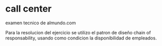 # call center
examen tecnico de almundo.com

Para la resolucion del ejercicio se utilizo el patron de diseño chain of responsability, usando como condicion la disponibilidad de empleados.
